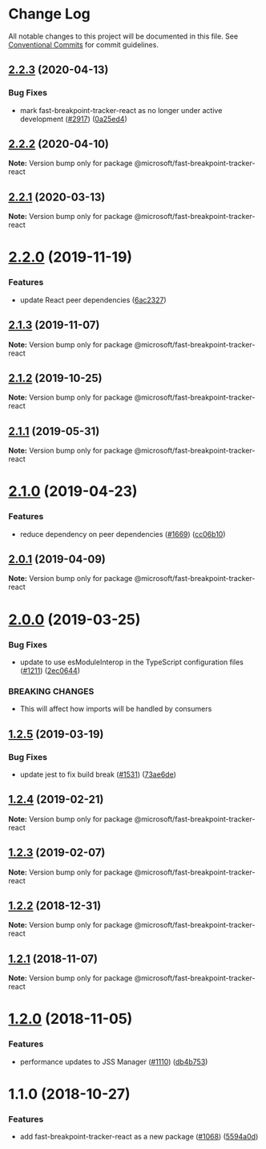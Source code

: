 # Change Log

All notable changes to this project will be documented in this file.
See [Conventional Commits](https://conventionalcommits.org) for commit guidelines.

## [2.2.3](https://github.com/Microsoft/fast-dna/compare/@microsoft/fast-breakpoint-tracker-react@2.2.2...@microsoft/fast-breakpoint-tracker-react@2.2.3) (2020-04-13)


### Bug Fixes

* mark fast-breakpoint-tracker-react as no longer under active development ([#2917](https://github.com/Microsoft/fast-dna/issues/2917)) ([0a25ed4](https://github.com/Microsoft/fast-dna/commit/0a25ed4cdc6ef91584dbe0304e6d29e794a88cbb))





## [2.2.2](https://github.com/Microsoft/fast-dna/compare/@microsoft/fast-breakpoint-tracker-react@2.2.1...@microsoft/fast-breakpoint-tracker-react@2.2.2) (2020-04-10)

**Note:** Version bump only for package @microsoft/fast-breakpoint-tracker-react





## [2.2.1](https://github.com/Microsoft/fast-dna/compare/@microsoft/fast-breakpoint-tracker-react@2.2.0...@microsoft/fast-breakpoint-tracker-react@2.2.1) (2020-03-13)

**Note:** Version bump only for package @microsoft/fast-breakpoint-tracker-react





# [2.2.0](https://github.com/Microsoft/fast-dna/compare/@microsoft/fast-breakpoint-tracker-react@2.1.3...@microsoft/fast-breakpoint-tracker-react@2.2.0) (2019-11-19)


### Features

* update React peer dependencies  ([6ac2327](https://github.com/Microsoft/fast-dna/commit/6ac232744a4c2a7c2ce903b6719213ded838d557))





## [2.1.3](https://github.com/Microsoft/fast-dna/compare/@microsoft/fast-breakpoint-tracker-react@2.1.2...@microsoft/fast-breakpoint-tracker-react@2.1.3) (2019-11-07)

**Note:** Version bump only for package @microsoft/fast-breakpoint-tracker-react





## [2.1.2](https://github.com/Microsoft/fast-dna/compare/@microsoft/fast-breakpoint-tracker-react@2.1.1...@microsoft/fast-breakpoint-tracker-react@2.1.2) (2019-10-25)

**Note:** Version bump only for package @microsoft/fast-breakpoint-tracker-react





## [2.1.1](https://github.com/Microsoft/fast-dna/compare/@microsoft/fast-breakpoint-tracker-react@2.1.0...@microsoft/fast-breakpoint-tracker-react@2.1.1) (2019-05-31)

**Note:** Version bump only for package @microsoft/fast-breakpoint-tracker-react





# [2.1.0](https://github.com/Microsoft/fast-dna/compare/@microsoft/fast-breakpoint-tracker-react@2.0.1...@microsoft/fast-breakpoint-tracker-react@2.1.0) (2019-04-23)


### Features

* reduce dependency on peer dependencies ([#1669](https://github.com/Microsoft/fast-dna/issues/1669)) ([cc06b10](https://github.com/Microsoft/fast-dna/commit/cc06b10))





## [2.0.1](https://github.com/Microsoft/fast-dna/compare/@microsoft/fast-breakpoint-tracker-react@2.0.0...@microsoft/fast-breakpoint-tracker-react@2.0.1) (2019-04-09)

**Note:** Version bump only for package @microsoft/fast-breakpoint-tracker-react





# [2.0.0](https://github.com/Microsoft/fast-dna/compare/@microsoft/fast-breakpoint-tracker-react@1.2.5...@microsoft/fast-breakpoint-tracker-react@2.0.0) (2019-03-25)


### Bug Fixes

* update to use esModuleInterop in the TypeScript configuration files ([#1211](https://github.com/Microsoft/fast-dna/issues/1211)) ([2ec0644](https://github.com/Microsoft/fast-dna/commit/2ec0644))


### BREAKING CHANGES

* This will affect how imports will be handled by
consumers





## [1.2.5](https://github.com/Microsoft/fast-dna/compare/@microsoft/fast-breakpoint-tracker-react@1.2.4...@microsoft/fast-breakpoint-tracker-react@1.2.5) (2019-03-19)


### Bug Fixes

* update jest to fix build break ([#1531](https://github.com/Microsoft/fast-dna/issues/1531)) ([73ae6de](https://github.com/Microsoft/fast-dna/commit/73ae6de))





## [1.2.4](https://github.com/Microsoft/fast-dna/compare/@microsoft/fast-breakpoint-tracker-react@1.2.3...@microsoft/fast-breakpoint-tracker-react@1.2.4) (2019-02-21)

**Note:** Version bump only for package @microsoft/fast-breakpoint-tracker-react





## [1.2.3](https://github.com/Microsoft/fast-dna/compare/@microsoft/fast-breakpoint-tracker-react@1.2.2...@microsoft/fast-breakpoint-tracker-react@1.2.3) (2019-02-07)

**Note:** Version bump only for package @microsoft/fast-breakpoint-tracker-react





## [1.2.2](https://github.com/Microsoft/fast-dna/compare/@microsoft/fast-breakpoint-tracker-react@1.2.1...@microsoft/fast-breakpoint-tracker-react@1.2.2) (2018-12-31)

**Note:** Version bump only for package @microsoft/fast-breakpoint-tracker-react





## [1.2.1](https://github.com/Microsoft/fast-dna/compare/@microsoft/fast-breakpoint-tracker-react@1.2.0...@microsoft/fast-breakpoint-tracker-react@1.2.1) (2018-11-07)

**Note:** Version bump only for package @microsoft/fast-breakpoint-tracker-react





# [1.2.0](https://github.com/Microsoft/fast-dna/compare/@microsoft/fast-breakpoint-tracker-react@1.1.0...@microsoft/fast-breakpoint-tracker-react@1.2.0) (2018-11-05)


### Features

* performance updates to JSS Manager ([#1110](https://github.com/Microsoft/fast-dna/issues/1110)) ([db4b753](https://github.com/Microsoft/fast-dna/commit/db4b753))





# 1.1.0 (2018-10-27)


### Features

* add fast-breakpoint-tracker-react as a new package ([#1068](https://github.com/Microsoft/fast-dna/issues/1068)) ([5594a0d](https://github.com/Microsoft/fast-dna/commit/5594a0d))
